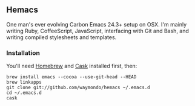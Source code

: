 ## Hemacs

One man's ever evolving Carbon Emacs 24.3+ setup on OSX. I'm mainly writing Ruby, CoffeeScript, JavaScript, interfacing with Git and Bash, and writing compiled stylesheets and templates.

### Installation

You'll need [Homebrew](http://mxcl.github.com/homebrew) and [Cask](http://cask.github.io) installed first, then:

```  
brew install emacs --cocoa --use-git-head --HEAD  
brew linkapps  
git clone git://github.com/waymondo/hemacs ~/.emacs.d  
cd ~/.emacs.d  
cask
```

